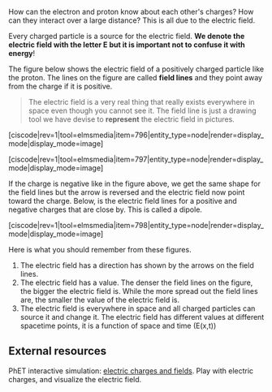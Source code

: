 How can the electron and proton know about each other's charges? How can they interact over a large distance? This is all due to the electric field.

Every charged particle is a source for the electric field. **We denote the electric field with the letter E but it is important not to confuse it with energy**!

The figure below shows the electric field of a positively charged particle like the proton. The lines on the figure are called **field lines** and they point away from the charge if it is positive.

> The electric field is a very real thing that really exists everywhere in space even though you cannot see it. The field line is just a drawing tool we have devise to **represent** the electric field in pictures. 

[ciscode|rev=1|tool=elmsmedia|item=796|entity_type=node|render=display_mode|display_mode=image]

[ciscode|rev=1|tool=elmsmedia|item=797|entity_type=node|render=display_mode|display_mode=image]

If the charge is negative like in the figure above, we get the same shape for the field lines but the arrow is reversed and the electric field now point toward the charge. Below, is the electric field lines for a positive and negative charges that are close by. This is called a dipole.

[ciscode|rev=1|tool=elmsmedia|item=798|entity_type=node|render=display_mode|display_mode=image]

Here is what you should remember from these figures.

1. The electric field has a direction has shown by the arrows on the field lines.
2. The electric field has a value. The denser the field lines on the figure, the bigger the electric field is. While the more spread out the field lines are, the smaller the value of the electric field is.
3. The electric field is everywhere in space and all charged particles can source it and change it. The electric field has different values at different spacetime points, it is a function of space and time \(E(x,t)\)

## External resources

PhET interactive simulation: [electric charges and fields](https://phet.colorado.edu/en/simulation/charges-and-fields). Play with electric charges, and visualize the electric field.